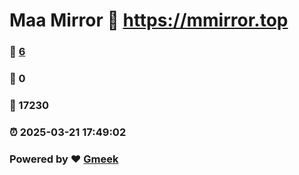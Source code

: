 # Maa Mirror :link: https://mmirror.top 
### :page_facing_up: [6](https://mmirror.top/tag.html) 
### :speech_balloon: 0 
### :hibiscus: 17230 
### :alarm_clock: 2025-03-21 17:49:02 
### Powered by :heart: [Gmeek](https://github.com/Meekdai/Gmeek)
